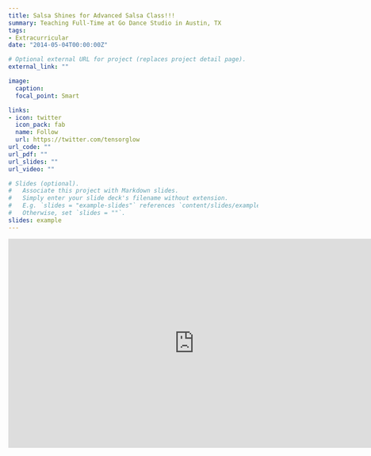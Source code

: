 ```yaml
---
title: Salsa Shines for Advanced Salsa Class!!!
summary: Teaching Full-Time at Go Dance Studio in Austin, TX
tags:
- Extracurricular
date: "2014-05-04T00:00:00Z"

# Optional external URL for project (replaces project detail page).
external_link: ""

image:
  caption: 
  focal_point: Smart

links:
- icon: twitter
  icon_pack: fab
  name: Follow
  url: https://twitter.com/tensorglow
url_code: ""
url_pdf: ""
url_slides: ""
url_video: ""

# Slides (optional).
#   Associate this project with Markdown slides.
#   Simply enter your slide deck's filename without extension.
#   E.g. `slides = "example-slides"` references `content/slides/example-slides.md`.
#   Otherwise, set `slides = ""`.
slides: example
---
```




<!--Embed Youtube Video-->
<iframe width="750" height="422" src="https://www.youtube.com/embed/B2Ke0jT4Xow" frameborder="0" allow="accelerometer; autoplay; encrypted-media; gyroscope; picture-in-picture" allowfullscreen></iframe>
